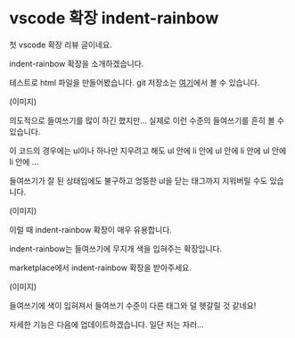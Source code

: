 # vscode 확장 indent-rainbow

첫 vscode 확장 리뷰 글이네요.

indent-rainbow 확장을 소개하겠습니다.

테스트로 html 파일을 만들어봤습니다. git 저장소는 [여기](https://github.com/mjy9088/vscode-ext-test)에서 볼 수 있습니다.

(이미지)

의도적으로 들여쓰기를 많이 하긴 했지만... 실제로 이런 수준의 들여쓰기를 흔히 볼 수 있습니다.

이 코드의 경우에는 ul이나 하나만 지우려고 해도 ul 안에 li 안에 ul 안에 li 안에 ul 안에 li 안에 ...

들여쓰기가 잘 된 상태임에도 불구하고 엉뚱한 ul을 닫는 태그까지 지워버릴 수도 있습니다.

(이미지)

이럴 때 indent-rainbow 확장이 매우 유용합니다.

indent-rainbow는 들여쓰기에 무지개 색을 입혀주는 확장입니다.

marketplace에서 indent-rainbow 확장을 받아주세요.

(이미지)

들여쓰기에 색이 입혀져서 들여쓰기 수준이 다른 태그와 덜 헷갈릴 것 같네요!

자세한 기능은 다음에 업데이트하겠습니다. 일단 저는 자러...
